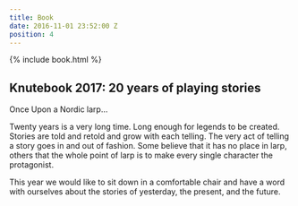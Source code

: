 ```yaml
---
title: Book
date: 2016-11-01 23:52:00 Z
position: 4
---
```


{% include book.html %}

## Knutebook 2017: 20 years of playing stories

Once Upon a Nordic larp…

Twenty years is a very long time. Long enough for legends to be created. Stories are told and retold and grow with each telling. The very act of telling a story goes in and out of fashion. Some believe that it has no place in larp, others that the whole point of larp is to make every single character the protagonist. 

This year we would like to sit down in a comfortable chair and have a word with ourselves about the stories of yesterday, the present, and the future. 
